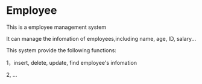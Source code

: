 # Employee

This is a employee management system

It can manage the infomation of employees,including name, age, ID, salary...

This system provide the following functions:

1，insert, delete, update, find employee's infomation

2, ...


